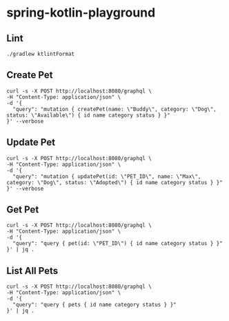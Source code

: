 # spring-kotlin-playground

## Lint

```shell
./gradlew ktlintFormat
```

## Create Pet

```shell
curl -s -X POST http://localhost:8080/graphql \
-H "Content-Type: application/json" \
-d '{
  "query": "mutation { createPet(name: \"Buddy\", category: \"Dog\", status: \"Available\") { id name category status } }"
}' --verbose
```

## Update Pet

```shell
curl -s -X POST http://localhost:8080/graphql \
-H "Content-Type: application/json" \
-d '{
  "query": "mutation { updatePet(id: \"PET_ID\", name: \"Max\", category: \"Dog\", status: \"Adopted\") { id name category status } }"
}' --verbose
```

## Get Pet

```shell
curl -s -X POST http://localhost:8080/graphql \
-H "Content-Type: application/json" \
-d '{
  "query": "query { pet(id: \"PET_ID\") { id name category status } }"
}' | jq .
```

## List All Pets

```shell
curl -s -X POST http://localhost:8080/graphql \
-H "Content-Type: application/json" \
-d '{
  "query": "query { pets { id name category status } }"
}' | jq .
```